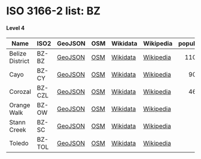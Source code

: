 # ISO 3166-2 list: BZ


#### Level 4
Name | ISO2 | GeoJSON | OSM | Wikidata | Wikipedia | population 
--- | --- | --- | --- | --- | --- | --: 
Belize District | BZ-BZ | [GeoJSON](../../export/geojson/q8/iso2/BZ/BZ-BZ.geojson) | [OSM](https://www.openstreetmap.org/relation/962354) | [Wikidata](https://www.wikidata.org/wiki/Q506056) | [Wikipedia](http://en.wikipedia.org/wiki/en%3ABelize%20District) | 110,644
Cayo | BZ-CY | [GeoJSON](../../export/geojson/q8/iso2/BZ/BZ-CY.geojson) | [OSM](https://www.openstreetmap.org/relation/962357) | [Wikidata](https://www.wikidata.org/wiki/Q508773) | [Wikipedia](http://en.wikipedia.org/wiki/en%3ACayo%20District) | 90,579
Corozal | BZ-CZL | [GeoJSON](../../export/geojson/q8/iso2/BZ/BZ-CZL.geojson) | [OSM](https://www.openstreetmap.org/relation/962356) | [Wikidata](https://www.wikidata.org/wiki/Q512273) | [Wikipedia](http://en.wikipedia.org/wiki/en%3ACorozal%20District) | 46,472
Orange Walk | BZ-OW | [GeoJSON](../../export/geojson/q8/iso2/BZ/BZ-OW.geojson) | [OSM](https://www.openstreetmap.org/relation/962355) | [Wikidata](https://www.wikidata.org/wiki/Q506036) | [Wikipedia](http://en.wikipedia.org/wiki/en%3AOrange%20Walk%20District) | 
Stann Creek | BZ-SC | [GeoJSON](../../export/geojson/q8/iso2/BZ/BZ-SC.geojson) | [OSM](https://www.openstreetmap.org/relation/962353) | [Wikidata](https://www.wikidata.org/wiki/Q502652) | [Wikipedia](http://en.wikipedia.org/wiki/en%3AStann%20Creek%20District) | 
Toledo | BZ-TOL | [GeoJSON](../../export/geojson/q8/iso2/BZ/BZ-TOL.geojson) | [OSM](https://www.openstreetmap.org/relation/962358) | [Wikidata](https://www.wikidata.org/wiki/Q506049) | [Wikipedia](http://en.wikipedia.org/wiki/en%3AToledo%20District) | 
